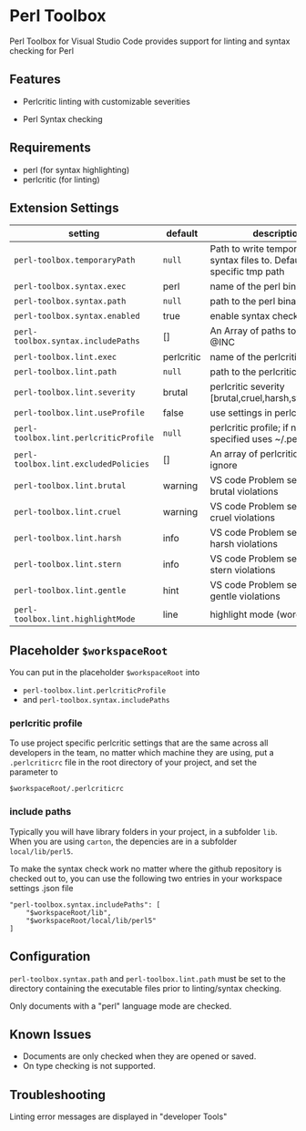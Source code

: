 # Perl Toolbox

Perl Toolbox for Visual Studio Code provides support for linting and syntax checking for Perl

## Features

* Perlcritic linting with customizable severities

* Perl Syntax checking

## Requirements

* perl (for syntax highlighting)
* perlcritic (for linting)

## Extension Settings

| setting                              | default    | description                                                                         |
|--------------------------------------|------------|-------------------------------------------------------------------------------------|
| `perl-toolbox.temporaryPath`         | `null`     | Path to write temporary lint and syntax files to.  Defaults to OS specific tmp path |
| `perl-toolbox.syntax.exec`           | perl       | name of the perl binary                                                             |
| `perl-toolbox.syntax.path`           | `null`     | path to the perl binary                                                             |
| `perl-toolbox.syntax.enabled`        | true       | enable syntax checking                                                              |
| `perl-toolbox.syntax.includePaths`   | []         | An Array of paths to add to @INC                                                    |
| `perl-toolbox.lint.exec`             | perlcritic | name of the perlcritic binary                                                       |
| `perl-toolbox.lint.path`             | `null`     | path to the perlcritic binary                                                       |
| `perl-toolbox.lint.severity`         | brutal     | perlcritic severity [brutal,cruel,harsh,stern,gentle]                               |
| `perl-toolbox.lint.useProfile`       | false      | use settings in perlcriticProfile                                                   |
| `perl-toolbox.lint.perlcriticProfile`| `null`     | perlcritic profile; if not specified uses ~/.perlcriticrc                           |
| `perl-toolbox.lint.excludedPolicies` | []         | An array of perlcritic policies to ignore                                           |
| `perl-toolbox.lint.brutal`           | warning    | VS code Problem severity for brutal violations                                      |
| `perl-toolbox.lint.cruel`            | warning    | VS code Problem severity for cruel violations                                       |
| `perl-toolbox.lint.harsh`            | info       | VS code Problem severity for harsh violations                                       |
| `perl-toolbox.lint.stern`            | info       | VS code Problem severity for stern violations                                       |
| `perl-toolbox.lint.gentle`           | hint       | VS code Problem severity for gentle violations                                      |
| `perl-toolbox.lint.highlightMode`    | line       | highlight mode (word/line)                                                          |

## Placeholder `$workspaceRoot`

You can put in the placeholder `$workspaceRoot` into 
- `perl-toolbox.lint.perlcriticProfile` 
- and `perl-toolbox.syntax.includePaths`


### perlcritic profile

To use project specific perlcritic settings that are the same across all developers in the team, no matter which
machine they are using, put a `.perlcriticrc` file in the root directory of your project, and set the parameter to

    $workspaceRoot/.perlcriticrc

### include paths

Typically you will have library folders in your project, in a subfolder `lib`.
When you are using `carton`, the depencies are in a subfolder `local/lib/perl5`. 

To make the syntax check work no matter where the github repository is checked out to, you can use the following two entries in your workspace settings .json file

    "perl-toolbox.syntax.includePaths": [
        "$workspaceRoot/lib",
        "$workspaceRoot/local/lib/perl5"
    ]

## Configuration

`perl-toolbox.syntax.path` and `perl-toolbox.lint.path` must be set to the directory containing the executable files prior to linting/syntax checking.


Only documents with a "perl" language mode are checked.

## Known Issues

* Documents are only checked when they are opened or saved.
* On type checking is not supported.

## Troubleshooting

Linting error messages are displayed in "developer Tools"
